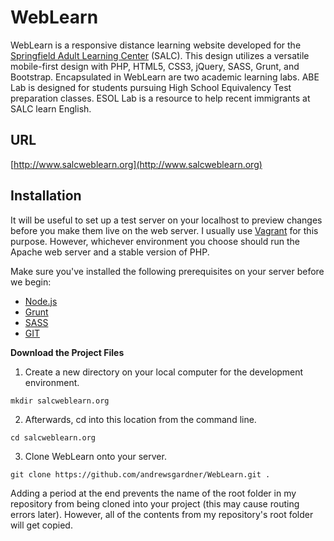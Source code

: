 # WebLearn
WebLearn is a responsive distance learning website developed for the [Springfield Adult Learning Center](http://www.stcc.edu/adulteducationcenter/) (SALC). This design utilizes a versatile mobile-first design with PHP, HTML5, CSS3, jQuery, SASS, Grunt, and Bootstrap. Encapsulated in WebLearn are two academic learning labs. ABE Lab is designed for students pursuing High School Equivalency Test preparation classes. ESOL Lab is a resource to help recent immigrants at SALC learn English.

## URL

[http://www.salcweblearn.org](http://www.salcweblearn.org)

## Installation
It will be useful to set up a test server on your localhost to preview changes before you make them live on the web server. I usually use [Vagrant](https://www.vagrantup.com/) for this purpose. However, whichever environment you choose should run the Apache web server and a stable version of PHP.

Make sure you've installed the following prerequisites on your server before we begin:
* [Node.js](https://nodejs.org/en/)
* [Grunt](http://gruntjs.com/)
* [SASS](http://sass-lang.com/)
* [GIT](https://git-scm.com/)

**Download the Project Files**

1. Create a new directory on your local computer for the development environment.
  ```
  mkdir salcweblearn.org
  ```
2. Afterwards, cd into this location from the command line.
  ```
  cd salcweblearn.org
  ```
3. Clone WebLearn onto your server.
  ```
  git clone https://github.com/andrewsgardner/WebLearn.git .
  ```
  Adding a period at the end prevents the name of the root folder in my repository from being cloned into your project (this may cause routing errors later). However, all of the contents from my repository's root folder will get copied.
